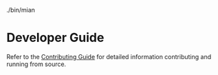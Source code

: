 ./bin/mian

# Developer Guide

Refer to the [Contributing Guide](CONTRIBUTING.md) for detailed information contributing and running from source.